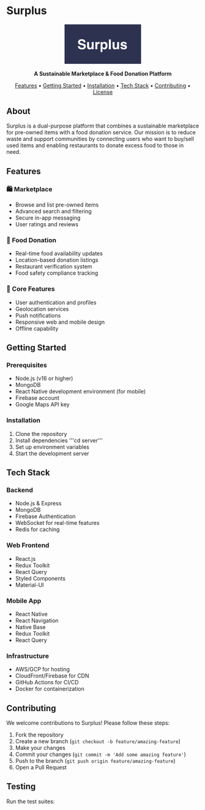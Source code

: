 # Surplus

<p align="center">
  <img src="assets/surplus-logo.png" alt="Surplus Logo" width="200"/>
</p>

<p align="center">
  <strong>A Sustainable Marketplace & Food Donation Platform</strong>
</p>

<p align="center">
  <a href="#features">Features</a> •
  <a href="#getting-started">Getting Started</a> •
  <a href="#installation">Installation</a> •
  <a href="#tech-stack">Tech Stack</a> •
  <a href="#contributing">Contributing</a> •
  <a href="#license">License</a>
</p>

## About

Surplus is a dual-purpose platform that combines a sustainable marketplace for pre-owned items with a food donation service. Our mission is to reduce waste and support communities by connecting users who want to buy/sell used items and enabling restaurants to donate excess food to those in need.

## Features

### 🛍️ Marketplace
- Browse and list pre-owned items
- Advanced search and filtering
- Secure in-app messaging
- User ratings and reviews

### 🍱 Food Donation
- Real-time food availability updates
- Location-based donation listings
- Restaurant verification system
- Food safety compliance tracking

### 📱 Core Features
- User authentication and profiles
- Geolocation services
- Push notifications
- Responsive web and mobile design
- Offline capability

## Getting Started

### Prerequisites

- Node.js (v16 or higher)
- MongoDB
- React Native development environment (for mobile)
- Firebase account
- Google Maps API key

### Installation

1. Clone the repository
2. Install dependencies
'''cd server'''
3. Set up environment variables
4. Start the development server



## Tech Stack

### Backend
- Node.js & Express
- MongoDB
- Firebase Authentication
- WebSocket for real-time features
- Redis for caching

### Web Frontend
- React.js
- Redux Toolkit
- React Query
- Styled Components
- Material-UI

### Mobile App
- React Native
- React Navigation
- Native Base
- Redux Toolkit
- React Query

### Infrastructure
- AWS/GCP for hosting
- CloudFront/Firebase for CDN
- GitHub Actions for CI/CD
- Docker for containerization

## Contributing

We welcome contributions to Surplus! Please follow these steps:

1. Fork the repository
2. Create a new branch (`git checkout -b feature/amazing-feature`)
3. Make your changes
4. Commit your changes (`git commit -m 'Add some amazing feature'`)
5. Push to the branch (`git push origin feature/amazing-feature`)
6. Open a Pull Request


## Testing

Run the test suites:
